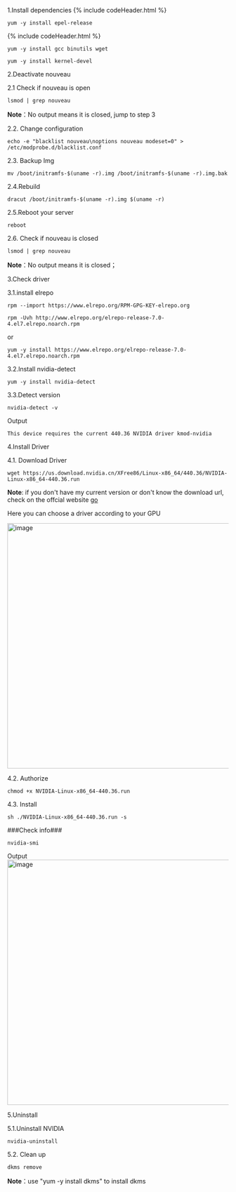 1.Install dependencies
  {% include codeHeader.html %}
  ```
  yum -y install epel-release
  ```
  
  {% include codeHeader.html %}
  ```
  yum -y install gcc binutils wget
  ```
  ```
  yum -y install kernel-devel
  ```

2.Deactivate nouveau

  2.1 Check if nouveau is open
  
  ```
  lsmod | grep nouveau
  ```

  **Note**：No output means it is closed, jump to step 3

  2.2. Change configuration
  
  ```
  echo -e "blacklist nouveau\noptions nouveau modeset=0" > /etc/modprobe.d/blacklist.conf
  ```

  2.3. Backup Img

  ```
  mv /boot/initramfs-$(uname -r).img /boot/initramfs-$(uname -r).img.bak
  ```

  2.4.Rebuild

  ```
  dracut /boot/initramfs-$(uname -r).img $(uname -r)
  ```

  2.5.Reboot your server

  ```
  reboot
  ```

  2.6. Check if nouveau is closed
  
  ```
  lsmod | grep nouveau
  ```

  **Note**：No output means it is closed；

3.Check driver

  3.1.install elrepo
  
  ```
  rpm --import https://www.elrepo.org/RPM-GPG-KEY-elrepo.org
  
  ```
  ```
  rpm -Uvh http://www.elrepo.org/elrepo-release-7.0-4.el7.elrepo.noarch.rpm
  ```

  or
   
  ```
  yum -y install https://www.elrepo.org/elrepo-release-7.0-4.el7.elrepo.noarch.rpm
  ```

  3.2.Install nvidia-detect
  
  ```
  yum -y install nvidia-detect
  ```

  3.3.Detect version 

  ```
  nvidia-detect -v
  ```
  Output
  ```
  This device requires the current 440.36 NVIDIA driver kmod-nvidia
  ```

4.Install Driver

  4.1. Download Driver
  
  ```
  wget https://us.download.nvidia.cn/XFree86/Linux-x86_64/440.36/NVIDIA-Linux-x86_64-440.36.run
  ```

  **Note**: if you don't have my current version or don't know the download url, check on the offcial website [go](https://www.nvidia.com/Download/index.aspx)

  Here you can choose a driver according to your GPU
  
  <img  width="559" alt="image" src="https://user-images.githubusercontent.com/87290044/165709160-9151af5a-2fb7-443b-9c2e-77975d739f6b.png">



  4.2. Authorize

  ```
  chmod +x NVIDIA-Linux-x86_64-440.36.run
  ```

  4.3. Install

  ```
  sh ./NVIDIA-Linux-x86_64-440.36.run -s
  ```

  ###Check info###
  ```
  nvidia-smi
  ```
  
  Output
  <img width="559" alt="image" src="https://user-images.githubusercontent.com/87290044/165708058-b2a314e1-fcc8-4d2b-a978-0c715f7ae3a0.png">

5.Uninstall 

  5.1.Uninstall NVIDIA
  
  ```
  nvidia-uninstall
  ```

  5.2. Clean up

  ```
  dkms remove
  ```

  **Note**：use "yum -y install dkms" to install dkms


